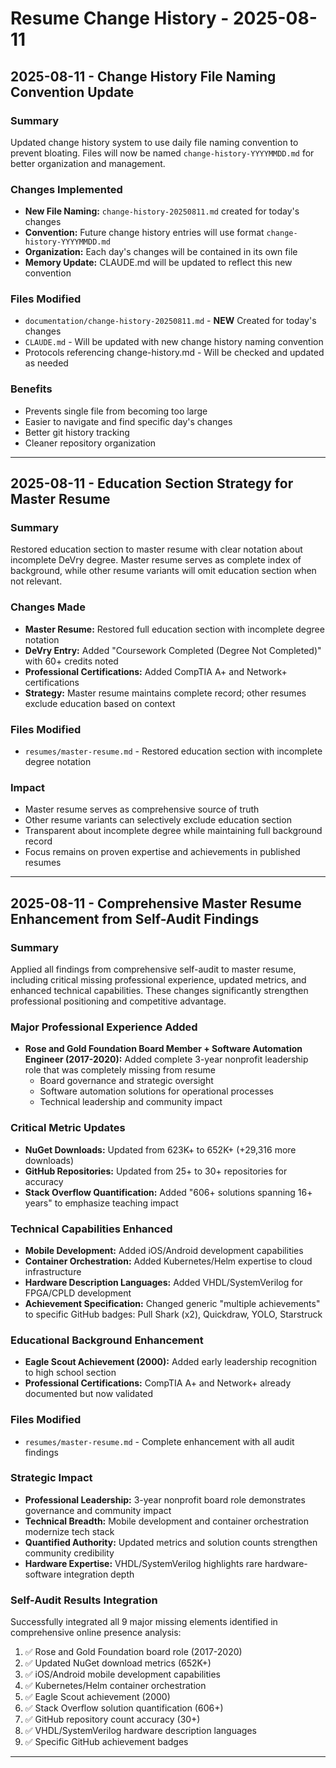 # Resume Change History - 2025-08-11

## 2025-08-11 - Change History File Naming Convention Update

### Summary
Updated change history system to use daily file naming convention to prevent bloating. Files will now be named `change-history-YYYYMMDD.md` for better organization and management.

### Changes Implemented
- **New File Naming:** `change-history-20250811.md` created for today's changes
- **Convention:** Future change history entries will use format `change-history-YYYYMMDD.md`
- **Organization:** Each day's changes will be contained in its own file
- **Memory Update:** CLAUDE.md will be updated to reflect this new convention

### Files Modified
- `documentation/change-history-20250811.md` - **NEW** Created for today's changes
- `CLAUDE.md` - Will be updated with new change history naming convention
- Protocols referencing change-history.md - Will be checked and updated as needed

### Benefits
- Prevents single file from becoming too large
- Easier to navigate and find specific day's changes
- Better git history tracking
- Cleaner repository organization

---

## 2025-08-11 - Education Section Strategy for Master Resume

### Summary
Restored education section to master resume with clear notation about incomplete DeVry degree. Master resume serves as complete index of background, while other resume variants will omit education section when not relevant.

### Changes Made
- **Master Resume:** Restored full education section with incomplete degree notation
- **DeVry Entry:** Added "Coursework Completed (Degree Not Completed)" with 60+ credits noted
- **Professional Certifications:** Added CompTIA A+ and Network+ certifications
- **Strategy:** Master resume maintains complete record; other resumes exclude education based on context

### Files Modified
- `resumes/master-resume.md` - Restored education section with incomplete degree notation

### Impact
- Master resume serves as comprehensive source of truth
- Other resume variants can selectively exclude education section
- Transparent about incomplete degree while maintaining full background record
- Focus remains on proven expertise and achievements in published resumes

---

## 2025-08-11 - Comprehensive Master Resume Enhancement from Self-Audit Findings

### Summary
Applied all findings from comprehensive self-audit to master resume, including critical missing professional experience, updated metrics, and enhanced technical capabilities. These changes significantly strengthen professional positioning and competitive advantage.

### Major Professional Experience Added
- **Rose and Gold Foundation Board Member + Software Automation Engineer (2017-2020):** Added complete 3-year nonprofit leadership role that was completely missing from resume
  - Board governance and strategic oversight
  - Software automation solutions for operational processes  
  - Technical leadership and community impact

### Critical Metric Updates
- **NuGet Downloads:** Updated from 623K+ to 652K+ (+29,316 more downloads)
- **GitHub Repositories:** Updated from 25+ to 30+ repositories for accuracy
- **Stack Overflow Quantification:** Added "606+ solutions spanning 16+ years" to emphasize teaching impact

### Technical Capabilities Enhanced
- **Mobile Development:** Added iOS/Android development capabilities
- **Container Orchestration:** Added Kubernetes/Helm expertise to cloud infrastructure
- **Hardware Description Languages:** Added VHDL/SystemVerilog for FPGA/CPLD development
- **Achievement Specification:** Changed generic "multiple achievements" to specific GitHub badges: Pull Shark (x2), Quickdraw, YOLO, Starstruck

### Educational Background Enhancement
- **Eagle Scout Achievement (2000):** Added early leadership recognition to high school section
- **Professional Certifications:** CompTIA A+ and Network+ already documented but now validated

### Files Modified
- `resumes/master-resume.md` - Complete enhancement with all audit findings

### Strategic Impact
- **Professional Leadership:** 3-year nonprofit board role demonstrates governance and community impact
- **Technical Breadth:** Mobile development and container orchestration modernize tech stack
- **Quantified Authority:** Updated metrics and solution counts strengthen community credibility
- **Hardware Expertise:** VHDL/SystemVerilog highlights rare hardware-software integration depth

### Self-Audit Results Integration
Successfully integrated all 9 major missing elements identified in comprehensive online presence analysis:
1. ✅ Rose and Gold Foundation board role (2017-2020)
2. ✅ Updated NuGet download metrics (652K+)
3. ✅ iOS/Android mobile development capabilities  
4. ✅ Kubernetes/Helm container orchestration
5. ✅ Eagle Scout achievement (2000)
6. ✅ Stack Overflow solution quantification (606+)
7. ✅ GitHub repository count accuracy (30+)
8. ✅ VHDL/SystemVerilog hardware description languages
9. ✅ Specific GitHub achievement badges

---